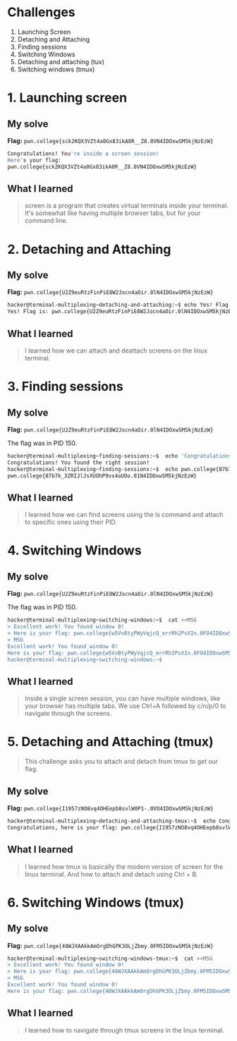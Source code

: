 # Challenges
1. Launching Screen
2. Detaching and Attaching
3. Finding sessions
4. Switching Windows
5. Detaching and attaching (tux)
6. Switching windows (tmux)
   
# 1. Launching screen

## My solve
**Flag:** `pwn.college{sck2KQX3VZt4a0Gx83ikA0R__Z8.0VN4IDOxwSM5kjNzEzW}`
```bash
Congratulations! You're inside a screen session!
Here's your flag:
pwn.college{sck2KQX3VZt4a0Gx83ikA0R__Z8.0VN4IDOxwSM5kjNzEzW}
```

## What I learned 
> screen is a program that creates virtual terminals inside your terminal. It's somewhat like having multiple browser tabs, but for your command line.

# 2. Detaching and Attaching

## My solve
**Flag:** `pwn.college{U2Z9euRtzFinPiE8W2Jocn4aOir.0lN4IDOxwSM5kjNzEzW}`
```bash
hacker@terminal-multiplexing~detaching-and-attaching:~$ echo Yes! Flag is: pwn.college{U2Z9euRtzFinPiE8W2Jocn4aOir.0lN4IDOxwSM5kjNzEzW}
Yes! Flag is: pwn.college{U2Z9euRtzFinPiE8W2Jocn4aOir.0lN4IDOxwSM5kjNzEzW}
```

## What I learned 
> I learned how we can attach and deattach screens on the linux terminal.

# 3. Finding sessions

## My solve
**Flag:** `pwn.college{U2Z9euRtzFinPiE8W2Jocn4aOir.0lN4IDOxwSM5kjNzEzW}`

The flag was in PID 150.

```bash
hacker@terminal-multiplexing~finding-sessions:~$  echo 'Congratulations! You found the right session!'
Congratulations! You found the right session!
hacker@terminal-multiplexing~finding-sessions:~$  echo pwn.college{87b7k_3ZRIJlJsXUOhP9vx4aUOo.01N4IDOxwSM5kjNzEzW}
pwn.college{87b7k_3ZRIJlJsXUOhP9vx4aUOo.01N4IDOxwSM5kjNzEzW}
```

## What I learned 
> I learned how we can find screens using the ls command and attach to specific ones using their PID.

# 4. Switching Windows

## My solve
**Flag:** `pwn.college{U2Z9euRtzFinPiE8W2Jocn4aOir.0lN4IDOxwSM5kjNzEzW}`

The flag was in PID 150.

```bash
hacker@terminal-multiplexing~switching-windows:~$  cat <<MSG
> Excellent work! You found window 0!
> Here is your flag: pwn.college{w5VvBtyPWyVqjcQ_errRh2PsXIn.0FO4IDOxwSM5kjNzEzW}
> MSG
Excellent work! You found window 0!
Here is your flag: pwn.college{w5VvBtyPWyVqjcQ_errRh2PsXIn.0FO4IDOxwSM5kjNzEzW}
hacker@terminal-multiplexing~switching-windows:~$ 
```

## What I learned 
> Inside a single screen session, you can have multiple windows, like your browser has multiple tabs. We use Ctrl+A followed by c/n/p/0 to navigate through the screens.

# 5. Detaching and Attaching (tmux)
> This challenge asks you to attach and detach from tmux to get our flag. 

## My solve
**Flag:** `pwn.college{I1957zNO8vq4OHEepb8svlW0P1-.0VO4IDOxwSM5kjNzEzW}`


```bash
hacker@terminal-multiplexing~detaching-and-attaching-tmux:~$  echo Congratulations, here is your flag: pwn.college{I1957zNO8vq4OHEepb8svlW0P1-.0VO4IDOxwSM5kjNzEzW}
Congratulations, here is your flag: pwn.college{I1957zNO8vq4OHEepb8svlW0P1-.0VO4IDOxwSM5kjNzEzW}
```

## What I learned 
> I learned how tmux is basically the modern version of screen for the linux terminal. And how to attach and detach using Ctrl + B.

# 6. Switching Windows (tmux) 

## My solve
**Flag:** `pwn.college{48WJXAAkkAmOrgDhGPK3OLjZbmy.0FM5IDOxwSM5kjNzEzW}`


```bash
hacker@terminal-multiplexing~switching-windows-tmux:~$  cat <<MSG
> Excellent work! You found window 0!
> Here is your flag: pwn.college{48WJXAAkkAmOrgDhGPK3OLjZbmy.0FM5IDOxwSM5kjNzEzW}
> MSG
Excellent work! You found window 0!
Here is your flag: pwn.college{48WJXAAkkAmOrgDhGPK3OLjZbmy.0FM5IDOxwSM5kjNzEzW}
```

## What I learned 
> I learned how to navigate through tmux screens in the linux terminal.







